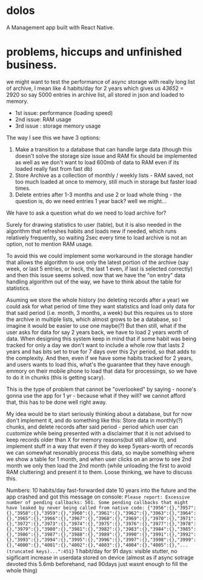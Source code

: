 # dolos

A Management app built with React Native.

# problems, hiccups and unfinished business.

we might want to test the performance of async storage with really long list of archive, I mean like 4 habits/day for 2 years which gives us 4*365*2 = 2920 so say 5000 entries in archive list, all stored in json and loaded to memory.

- 1st issue: performance (loading speed)
- 2nd issue: RAM usage
- 3rd issue : storage memory usage

The way I see this we have 3 options:

1. Make a transition to a database that can handle large data (though this doesn't solve the storage size issue and RAM fix should be implemented as well as we don't want to load 600mb of data to RAM even if its loaded really fast from fast db)
2. Store Archive as a collection of monthly / weekly lists - RAM saved, not too much loaded at once to memory, still much in storage but faster load times.
3. Delete entries after 1-3 months and use 2 or load whole thing - the question is, do we need entries 1 year back? well we might...

We have to ask a question what do we need to load archive for?

Surely for drawing statistics to user (table), but it is also needed in the algorithm that refreshes habits and loads new if needed, which runs relatively frequently, so waiting 2sec every time to load archive is not an option, not to mention RAM usage.

To avoid this we could implement some workaround in the storage handler that allows the algorithm to use only the latest portion of the archive (say week, or last 5 entries, or heck, the last 1 even, if last is selected correctly) and then this issue seems solved. now that we have the "on entry" data handling algorithm out of the way, we have to think about the table for statistics.

Asuming we store the whole history (no deleting records after a year) we could ask for what period of time they want statistics and load only data for that said period (i.e. month, 3 months, a week) but this requires us to store the archive in multiple lists, which almost grows to be a database, so I imagine it would be easier to use one maybe(?)
But then still, what if the user asks for data for say 2 years back, we have to load 2 years worth of data. When designing this system keep in mind that if some habit was being tracked for only a day we don't want to include a whole row that lasts 2 years and has bits set to true for 7 days over this 2yr period, so that adds to the complexity. And then, even if we have some habits tracked for 2 years, and users wants to load this, what's the guarantee that they have enough emmory on their mobile phone to load that data for processings, so we have to do it in chunks (this is getting scary).

This is the type of problem that cannot be "overlooked" by saying - noone's gonna use the app for 1 yr - because what if they will? we cannot afford that, this has to be done well right away.

My idea would be to start seriously thinking about a database, but for now don't implement it, and do something like this:
Store data in monthly(?) chunks, and delete records after said period - period which user can customize while being presented with a disclaimer that it is not advised to keep records older than X for memory reasons(but still allow it), and implement stuff in a way that even if they do keep 5years-worth of records we can somewhat resonably process this data, so maybe something where we show a table for 1 month, and when user clicks on an arrow to see 2nd month we only then load the 2nd month (while unloading the first to avoid RAM cluttering) and present it to them. Loose thinking, we have to discuss this.

Numbers:
10 habits/day fast-forwarded date 10 years into the future and the app crashed and got this message on console:
`Please report: Excessive number of pending callbacks: 501. Some pending callbacks that might have leaked by never being called from native code: {"3956":{},"3957":{},"3958":{},"3959":{},"3960":{},"3961":{},"3962":{},"3963":{},"3964":{},"3965":{},"3966":{},"3967":{},"3968":{},"3969":{},"3970":{},"3971":{},"3972":{},"3973":{},"3974":{},"3975":{},"3976":{},"3977":{},"3978":{},"3979":{},"3980":{},"3981":{},"3982":{},"3983":{},"3984":{},"3985":{},"3986":{},"3987":{},"3988":{},"3989":{},"3990":{},"3991":{},"3992":{},"3993":{},"3994":{},"3995":{},"3996":{},"3997":{},"3998":{},"3999":{},"4000":{},"4001":{},"4002":{},"4003":{},"4004":{},"4005":{},"...(truncated keys)...":451}`
1 habit/day for 91 days: visible stutter, no sigificant increase in userdata stored on device (almost as if async sotrage devoted this 5.6mb beforehand, nad 90days just wasnt enough to fill the whole thing)
